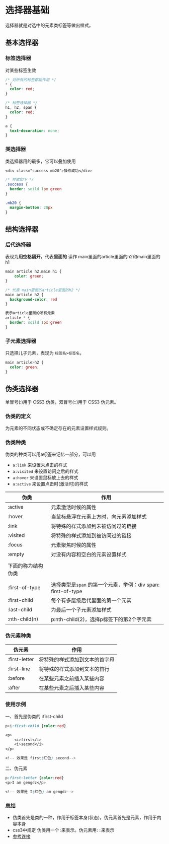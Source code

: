 # 选择器基础


选择器就是对选中的元素类标签等做出样式。

## 基本选择器

### 标签选择器

对某些标签生效

```css
/* 对所有的标签都起作用 */
* {
  color: red;
}

/* 标签选择器 */
h1, h2, span {
  color: red;
}

a {
  text-decoration: none;
}
```

### 类选择器

类选择器用的最多，它可以叠加使用

```css
<div class="success mb20">操作成功</div>

/* 样式如下 */
.success {
  border: soild 1px green
}

.mb20 {
  margin-bottom: 20px
}
```



## 结构选择器

### 后代选择器

表现为**用空格隔开**，代表**里面的** 读作 main里面的article里面的h2和main里面的h1

```css
main article h2,main h1 {
    color: green;
}

/* 代表 main里面的article里面的h2 */
main article h2 {
  background-color: red
}

表示article里面的所有元素
article * {
  border: soild 1px green
}
```

### 子元素选择器

只选择儿子元素，表现为 `标签名>标签名`，

```css
main article>h2 {
  color: green;
}
```



## 伪类选择器

单冒号(:)用于 CSS3 伪类，双冒号(::)用于 CSS3 伪元素。

### 伪类的定义

为元素的不同状态或不确定存在的元素设置样式规则。

### 伪类种类

伪类的种类可以用a标签来记忆一部分，可以用

* `a:link` 来设置未点击的样式
* `a:visited` 来设置访问之后的样式
* `a:hover` 来设置鼠标放上去的样式
* `a:active` 来设置点击时(激活时)的样式

| 伪类               | 作用                                                         |
| ------------------ | ------------------------------------------------------------ |
| :active            | 元素激活时候的属性                                           |
| :hover             | 当鼠标悬浮在元素上方时，向元素添加样式                       |
| :link              | 将特殊的样式添加到未被访问过的链接                           |
| :visited           | 将特殊的样式添加到被访问过的链接                             |
| :focus             | 元素聚焦时候的属性                                           |
| :empty             | 对没有内容和空白的元素设置样式                               |
|                    |                                                              |
| 下面的称为结构伪类 |                                                              |
|                    |                                                              |
| :first-of-type     | 选择类型是`span` 的第一个元素，举例：div span: first-of-type |
| :first-child       | 每个有多层级后代里面的第一个元素                             |
| :last-child        | 为最后一个子元素添加样式                                     |
| :nth-child(n)      | p:nth-child(2)，选择p标签下的第2个字元素                     |

### 伪元素种类

| 伪元素        | 作用                           |
| ------------- | ------------------------------ |
| :first-letter | 将特殊的样式添加到文本的首字母 |
| :first-line   | 将特殊的样式添加到文本的首行   |
| :before       | 在某些元素之前插入某些内容     |
| :after        | 在某些元素之后插入某些内容     |

### 使用示例

一、首先是伪类的 :first-child

```css
p>i:first-child {color:red}

<p>
	<i>first</i>
	<i>second</i>
</p>

<!-- 效果是 first(红色) second-->
```

二、伪元素

```css
p:first-letter {color:red}
<p>I am gengdz</p>

<!-- 效果是 I(红色) am gengdz-->
```



### 总结

* 伪类首先是类的一种，作用于标签本身(状态)，伪元素首先是元素，作用于内容本身
* css3中规定 伪类用一个`:`来表示。伪元素用`::`来表示
* [参考连接](https://segmentfault.com/a/1190000000484493)

